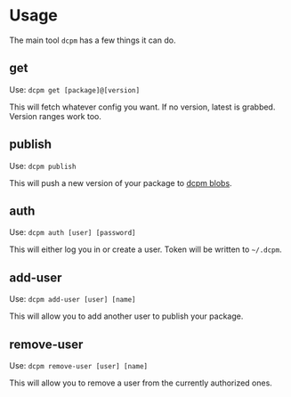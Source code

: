 # Usage

The main tool `dcpm` has a few things it can do.

## get

Use: `dcpm get [package]@[version]`

This will fetch whatever config you want. If no version, latest is grabbed. Version ranges work too.

## publish

Use: `dcpm publish`

This will push a new version of your package to [dcpm blobs](https://blobs.dcpm.dev).

## auth

Use: `dcpm auth [user] [password]`

This will either log you in or create a user. Token will be written to `~/.dcpm`.

## add-user

Use: `dcpm add-user [user] [name]`

This will allow you to add another user to publish your package.

## remove-user

Use: `dcpm remove-user [user] [name]`

This will allow you to remove a user from the currently authorized ones.

